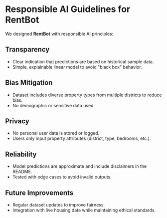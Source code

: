 # Responsible AI Guidelines for RentBot

We designed **RentBot** with responsible AI principles:

## Transparency
- Clear indication that predictions are based on historical sample data.
- Simple, explainable linear model to avoid "black box" behavior.

## Bias Mitigation
- Dataset includes diverse property types from multiple districts to reduce bias.
- No demographic or sensitive data used.

## Privacy
- No personal user data is stored or logged.
- Users only input property attributes (district, type, bedrooms, etc.).

## Reliability
- Model predictions are approximate and include disclaimers in the README.
- Tested with edge cases to avoid invalid outputs.

## Future Improvements
- Regular dataset updates to improve fairness.
- Integration with live housing data while maintaining ethical standards.
